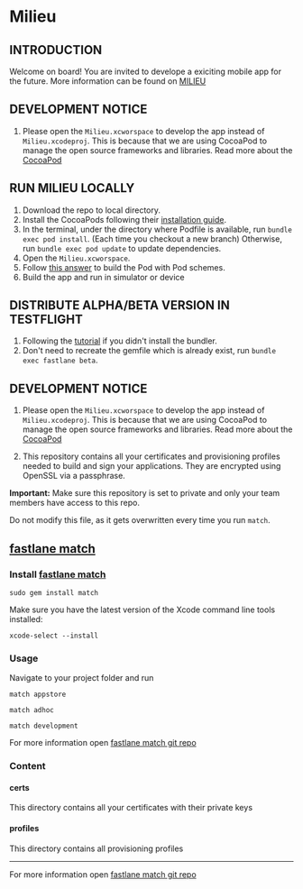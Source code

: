# Milieu

## INTRODUCTION
Welcome on board! You are invited to develope a exiciting mobile app for the future. More
information can be found on [MILIEU](http://www.milieu.io/ "MILIEU")


## DEVELOPMENT NOTICE
1. Please open the `Milieu.xcworspace` to develop the app instead of `Milieu.xcodeproj`. This is
because that we are using CocoaPod to manage the open source frameworks and libraries. Read more
about the [CocoaPod](https://cocoapods.org/ "CocoaPod")

## RUN MILIEU LOCALLY
1. Download the repo to local directory.
2. Install the CocoaPods following their [installation guide](https://guides.cocoapods.org/using/getting-started.html).
3. In the terminal, under the directory where Podfile is available, run `bundle exec pod install`.
(Each time you checkout a new branch) Otherwise, run `bundle exec pod update` to update dependencies.
4. Open the `Milieu.xcworspace`.
5. Follow [this answer](http://stackoverflow.com/a/37732248) to build the Pod with Pod schemes.
6. Build the app and run in simulator or device

## DISTRIBUTE ALPHA/BETA VERSION IN TESTFLIGHT
1. Following the [tutorial](https://docs.fastlane.tools/getting-started/ios/setup/#use-a-gemfile) if
you didn't install the bundler.
2. Don't need to recreate the gemfile which is already exist, run `bundle exec fastlane beta`.

## DEVELOPMENT NOTICE
1. Please open the `Milieu.xcworspace` to develop the app instead of `Milieu.xcodeproj`. This is
because that we are using CocoaPod to manage the open source frameworks and libraries. Read more
about the [CocoaPod](https://cocoapods.org/ "CocoaPod")

2. This repository contains all your certificates and provisioning profiles needed to build and sign your applications. They are encrypted using OpenSSL via a passphrase.

**Important:** Make sure this repository is set to private and only your team members have access to this repo.

Do not modify this file, as it gets overwritten every time you run `match`.

## [fastlane match](https://github.com/fastlane/fastlane/tree/master/match#readme)



### Install [fastlane match](https://github.com/fastlane/fastlane/tree/master/match#readme)

```
sudo gem install match
```

Make sure you have the latest version of the Xcode command line tools installed:

```
xcode-select --install
```

### Usage

Navigate to your project folder and run

```
match appstore
```
```
match adhoc
```
```
match development
```

For more information open [fastlane match git repo](https://github.com/fastlane/fastlane/tree/master/match#readme)

### Content

#### certs

This directory contains all your certificates with their private keys

#### profiles

This directory contains all provisioning profiles

------------------------------------

For more information open [fastlane match git repo](https://github.com/fastlane/fastlane/tree/master/match#readme)
